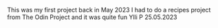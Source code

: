 This was my first project back in May 2023
I had to do a recipes project from The Odin Project and it was quite fun
Ylli P 25.05.2023
